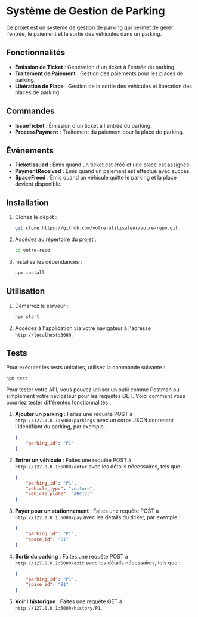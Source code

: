 # Système de Gestion de Parking

Ce projet est un système de gestion de parking qui permet de gérer l'entrée, le paiement et la sortie des véhicules dans un parking.

## Fonctionnalités

- **Émission de Ticket** : Génération d'un ticket à l'entrée du parking.
- **Traitement de Paiement** : Gestion des paiements pour les places de parking.
- **Libération de Place** : Gestion de la sortie des véhicules et libération des places de parking.

## Commandes

- **IssueTicket** : Émission d'un ticket à l'entrée du parking.
- **ProcessPayment** : Traitement du paiement pour la place de parking.

## Événements

- **TicketIssued** : Émis quand un ticket est créé et une place est assignée.
- **PaymentReceived** : Émis quand un paiement est effectué avec succès.
- **SpaceFreed** : Émis quand un véhicule quitte le parking et la place devient disponible.

## Installation

1. Clonez le dépôt :
    ```sh
    git clone https://github.com/votre-utilisateur/votre-repo.git
    ```
2. Accédez au répertoire du projet :
    ```sh
    cd votre-repo
    ```
3. Installez les dépendances :
    ```sh
    npm install
    ```

## Utilisation

1. Démarrez le serveur :
    ```sh
    npm start
    ```
2. Accédez à l'application via votre navigateur à l'adresse `http://localhost:3000`.

## Tests

Pour exécuter les tests unitaires, utilisez la commande suivante :
```sh
npm test
```

Pour tester votre API, vous pouvez utiliser un outil comme Postman ou simplement votre navigateur pour les requêtes GET. Voici comment vous pourriez tester différentes fonctionnalités :

1. **Ajouter un parking** : Faites une requête POST à `http://127.0.0.1:5000/parkings` avec un corps JSON contenant l'identifiant du parking, par exemple :
    ```json
    {
        "parking_id": "P1"
    }
    ```

2. **Entrer un véhicule** : Faites une requête POST à `http://127.0.0.1:5000/enter` avec les détails nécessaires, tels que :
    ```json
    {
        "parking_id": "P1",
        "vehicle_type": "voiture",
        "vehicle_plate": "ABC123"
    }
    ```

3. **Payer pour un stationnement** : Faites une requête POST à `http://127.0.0.1:5000/pay` avec les détails du ticket, par exemple :
    ```json
    {
        "parking_id": "P1",
        "space_id": "B1"
    }
    ```

4. **Sortir du parking** : Faites une requête POST à `http://127.0.0.1:5000/exit` avec les détails nécessaires, tels que :
    ```json
    {
        "parking_id": "P1",
        "space_id": "B1"
    }
    ```

5. **Voir l'historique** : Faites une requête GET à `http://127.0.0.1:5000/history/P1`.